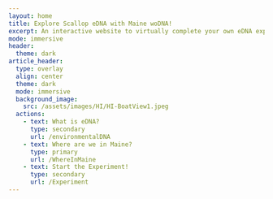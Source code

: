 ```yaml
---
layout: home
title: Explore Scallop eDNA with Maine woDNA!
excerpt: An interactive website to virtually complete your own eDNA experiment
mode: immersive
header:
  theme: dark
article_header:
  type: overlay
  align: center
  theme: dark
  mode: immersive
  background_image:
    src: /assets/images/HI/HI-BoatView1.jpeg
  actions:
    - text: What is eDNA?
      type: secondary
      url: /environmentalDNA
    - text: Where are we in Maine?
      type: primary
      url: /WhereInMaine
    - text: Start the Experiment!
      type: secondary
      url: /Experiment
---
```



